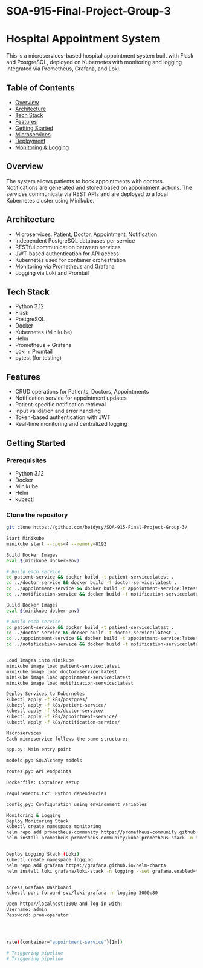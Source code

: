 # SOA-915-Final-Project-Group-3
# Hospital Appointment System

This is a microservices-based hospital appointment system built with Flask and PostgreSQL, deployed on Kubernetes with monitoring and logging integrated via Prometheus, Grafana, and Loki.

## Table of Contents

- [Overview](#overview)
- [Architecture](#architecture)
- [Tech Stack](#tech-stack)
- [Features](#features)
- [Getting Started](#getting-started)
- [Microservices](#microservices)
- [Deployment](#deployment)
- [Monitoring & Logging](#monitoring--logging)

## Overview

The system allows patients to book appointments with doctors. Notifications are generated and stored based on appointment actions. The services communicate via REST APIs and are deployed to a local Kubernetes cluster using Minikube.

## Architecture

- Microservices: Patient, Doctor, Appointment, Notification
- Independent PostgreSQL databases per service
- RESTful communication between services
- JWT-based authentication for API access
- Kubernetes used for container orchestration
- Monitoring via Prometheus and Grafana
- Logging via Loki and Promtail

## Tech Stack

- Python 3.12
- Flask
- PostgreSQL
- Docker
- Kubernetes (Minikube)
- Helm
- Prometheus + Grafana
- Loki + Promtail
- pytest (for testing)

## Features

- CRUD operations for Patients, Doctors, Appointments
- Notification service for appointment updates
- Patient-specific notification retrieval
- Input validation and error handling
- Token-based authentication with JWT
- Real-time monitoring and centralized logging

## Getting Started

### Prerequisites

- Python 3.12
- Docker
- Minikube
- Helm
- kubectl

### Clone the repository

```bash
git clone https://github.com/beidysy/SOA-915-Final-Project-Group-3/

Start Minikube
minikube start --cpus=4 --memory=8192

Build Docker Images
eval $(minikube docker-env)

# Build each service
cd patient-service && docker build -t patient-service:latest .
cd ../doctor-service && docker build -t doctor-service:latest .
cd ../appointment-service && docker build -t appointment-service:latest .
cd ../notification-service && docker build -t notification-service:latest .

Build Docker Images
eval $(minikube docker-env)

# Build each service
cd patient-service && docker build -t patient-service:latest .
cd ../doctor-service && docker build -t doctor-service:latest .
cd ../appointment-service && docker build -t appointment-service:latest .
cd ../notification-service && docker build -t notification-service:latest .


Load Images into Minikube
minikube image load patient-service:latest
minikube image load doctor-service:latest
minikube image load appointment-service:latest
minikube image load notification-service:latest

Deploy Services to Kubernetes
kubectl apply -f k8s/postgres/
kubectl apply -f k8s/patient-service/
kubectl apply -f k8s/doctor-service/
kubectl apply -f k8s/appointment-service/
kubectl apply -f k8s/notification-service/

Microservices
Each microservice follows the same structure:

app.py: Main entry point

models.py: SQLAlchemy models

routes.py: API endpoints

Dockerfile: Container setup

requirements.txt: Python dependencies

config.py: Configuration using environment variables

Monitoring & Logging
Deploy Monitoring Stack
kubectl create namespace monitoring
helm repo add prometheus-community https://prometheus-community.github.io/helm-charts
helm install prometheus prometheus-community/kube-prometheus-stack -n monitoring


Deploy Logging Stack (Loki)
kubectl create namespace logging
helm repo add grafana https://grafana.github.io/helm-charts
helm install loki grafana/loki-stack -n logging --set grafana.enabled=true --set promtail.enabled=true


Access Grafana Dashboard
kubectl port-forward svc/loki-grafana -n logging 3000:80

Open http://localhost:3000 and log in with:
Username: admin
Password: prom-operator




rate({container="appointment-service"}[1m])

# Triggering pipeline
# Triggering pipeline

